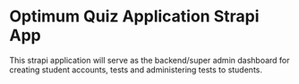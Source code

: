# Optimum Quiz Application Strapi App

This strapi application will serve as the backend/super admin dashboard for creating student accounts, tests and administering tests to students.
